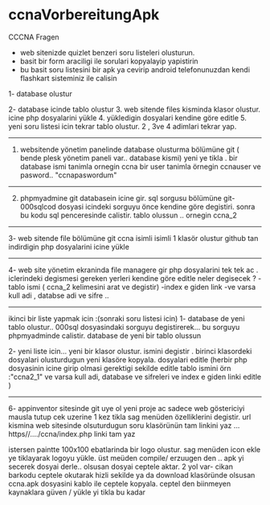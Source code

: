 # ccnaVorbereitungApk
CCCNA Fragen

- web sitenizde quizlet benzeri soru listeleri olusturun. 
- basit bir form araciligi ile sorulari kopyalayip yapistirin 
- bu basit soru listesini bir apk ya cevirip android telefonunuzdan kendi flashkart sisteminiz ile calisin 



1- database olustur

2- database icinde tablo olustur 
3. web sitende files kisminda klasor olustur. icine php dosyalarini yükle 
4. yükledigin dosyalari kendine göre editle 
5. yeni soru listesi icin tekrar tablo olustur. 2 , 3ve 4 adimlari tekrar yap. 

-------------
1. websitende yönetim panelinde database olusturma bölümüne git 
( bende plesk yönetim paneli var.. database kismi) 
yeni ye tikla . 
bir database ismi tanimla ornegin ccna 
bir user tanimla örnegin ccnauser
ve pasword.. "ccnapaswordum"

------------------------
2. phpmyadmine git 
databasein icine gir. sql sorgusu bölümüne git- 
000sqlcod dosyasi icindeki sorguyu önce kendine göre degistiri.
sonra bu kodu sql penceresinde calistir. 
tablo olussun .. 
ornegin ccna_2



------------

3- web sitende file bölümüne git 
ccna isimli isimli 1 klasör olustur
github tan indirdigin php dosyalarini icine yükle 

-----------
4- web site yönetim ekraninda file managere gir 
php dosyalarini tek tek ac . 
iclerindeki degismesi gereken yerleri kendine göre editle 
neler degisecek ?
-tablo ismi ( ccna_2 kelimesini arat ve degistir) 
-index e giden link 
-ve varsa kull adi , databse adi ve sifre ..

----------------



ikinci bir liste yapmak icin :(sonraki soru listesi icin)
1- database de yeni tablo olustur.. 
000sql dosyasindaki sorguyu degistirerek... bu sorguyu phpmyadminde calistir.
database de yeni bir tablo olussun

2- yeni liste icin... yeni bir klasor olustur. ismini degistir . 
birinci klasordeki dosyalari olusturdugun yeni klasöre kopyala. 
dosyalari editle (herbir php dosyasinin icine girip olmasi gerektigi sekilde editle 
tablo ismini örn :"ccna2_1" 
ve varsa  kull adi,  database ve sifreleri ve  index e giden linki editle )


 ------------

6- appinventor sitesinde git 
uye ol 
yeni proje ac 
sadece web göstericiyi mausla tutup cek 
uzerine 1 kez tikla 
sag menüden özelliklerini degistir. 
url kismina web sitesinde olsuturdugun soru klasörünün tam linkini yaz 
... https//..../ccna/index.php  linki tam yaz 

istersen paintte 100x100 ebatlarinda bir logo olustur. sag menüden icon ekle ye tiklayarak logoyu yükle.
üst meüden compile/ erzuugen den .. apk yi secerek dosyai derle.. 
olsusan dosyai ceptele aktar. 2 yol var- 
cikan barkodu ceptele okutarak hizli sekilde 
ya da download klasöründe olsusan ccna.apk dosyasini kablo ile ceptele kopyala. 
ceptel den biinmeyen kaynaklara güven / yükle yi tikla
bu kadar

